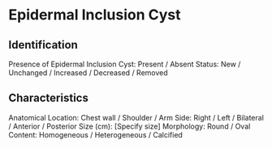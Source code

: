 
# Epidermal Inclusion Cyst

## Identification

Presence of Epidermal Inclusion Cyst: Present / Absent
Status: New / Unchanged / Increased / Decreased / Removed

## Characteristics

Anatomical Location: Chest wall / Shoulder / Arm
Side: Right / Left / Bilateral / Anterior / Posterior
Size (cm): [Specify size]
Morphology: Round / Oval
Content: Homogeneous / Heterogeneous / Calcified

